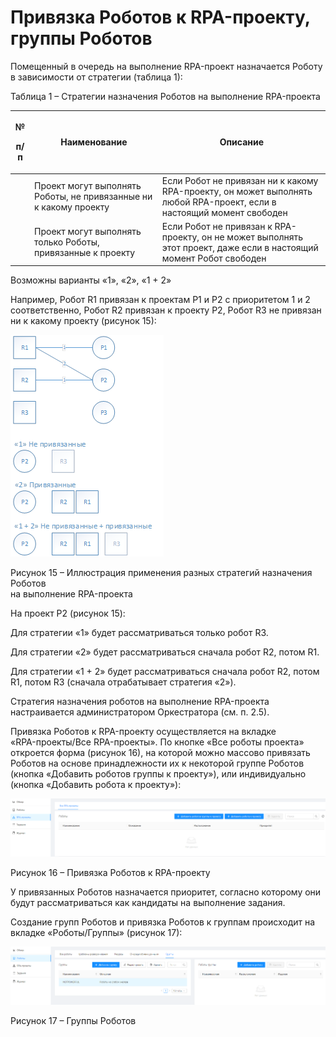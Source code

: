 # Привязка Роботов к RPA-проекту, группы Роботов

Помещенный в очередь на выполнение RPA-проект назначается Роботу в зависимости от стратегии (таблица 1):

Таблица 1 – Стратегии назначения Роботов на выполнение RPA-проекта

| <p>№</p><p>п/п</p> | Наименование                                                      | Описание                                                                                                              |
| ------------------ | ----------------------------------------------------------------- | --------------------------------------------------------------------------------------------------------------------- |
|                    | Проект могут выполнять Роботы, не привязанные ни к какому проекту | Если Робот не привязан ни к какому RPA-проекту, он может выполнять любой RPA-проект, если в настоящий момент свободен |
|                    | Проект могут выполнять только Роботы, привязанные к проекту       | Если Робот не привязан к RPA-проекту, он не может выполнять этот проект, даже если в настоящий момент Робот свободен  |

Возможны варианты «1», «2», «1 + 2»

Например, Робот R1 привязан к проектам P1 и P2 с приоритетом 1 и 2 соответственно, Робот R2 привязан к проекту P2, Робот R3 не привязан ни к какому проекту (рисунок 15):

![](<../../.gitbook/assets/image (537).png>)

Рисунок 15 – Иллюстрация применения разных стратегий назначения Роботов\
на выполнение RPA-проекта

На проект P2 (рисунок 15):

Для стратегии «1» будет рассматриваться только робот R3.

Для стратегии «2» будет рассматриваться сначала робот R2, потом R1.

Для стратегии «1 + 2» будет рассматриваться сначала робот R2, потом R1, потом R3 (сначала отрабатывает стратегия «2»).

Стратегия назначения роботов на выполнение RPA-проекта настраивается администратором Оркестратора (см. п. 2.5).

Привязка Роботов к RPA-проекту осуществляется на вкладке\
«RPA-проекты/Все RPA-проекты». По кнопке «Все роботы проекта» откроется форма (рисунок 16), на которой можно массово привязать Роботов на основе принадлежности их к некоторой группе Роботов (кнопка «Добавить роботов группы к проекту»), или индивидуально (кнопка «Добавить робота к проекту»):

![](<../../.gitbook/assets/1 (2)>)

Рисунок 16 – Привязка Роботов к RPA-проекту

У привязанных Роботов назначается приоритет, согласно которому они будут рассматриваться как кандидаты на выполнение задания.

Создание групп Роботов и привязка Роботов к группам происходит на вкладке «Роботы/Группы» (рисунок 17):

![](<../../.gitbook/assets/2 (1)>)

Рисунок 17 – Группы Роботов
